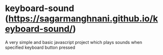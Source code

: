 # keyboard-sound (https://sagarmanghnani.github.io/keyboard-sound/)
A very simple and basic javascript project which plays sounds when specified keyboard button pressed
